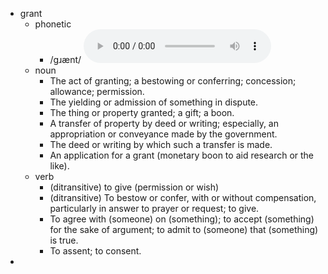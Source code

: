 - grant
	- phonetic
		- /ɡɹænt/
		  <audio controls><source src="https://api.dictionaryapi.dev/media/pronunciations/en/grant-us.mp3"></audio>
	- noun
		- The act of granting; a bestowing or conferring; concession; allowance; permission.
		- The yielding or admission of something in dispute.
		- The thing or property granted; a gift; a boon.
		- A transfer of property by deed or writing; especially, an appropriation or conveyance made by the government.
		- The deed or writing by which such a transfer is made.
		- An application for a grant (monetary boon to aid research or the like).
	- verb
		- (ditransitive) to give (permission or wish)
		- (ditransitive) To bestow or confer, with or without compensation, particularly in answer to prayer or request; to give.
		- To agree with (someone) on (something); to accept (something) for the sake of argument; to admit to (someone) that (something) is true.
		- To assent; to consent.
-